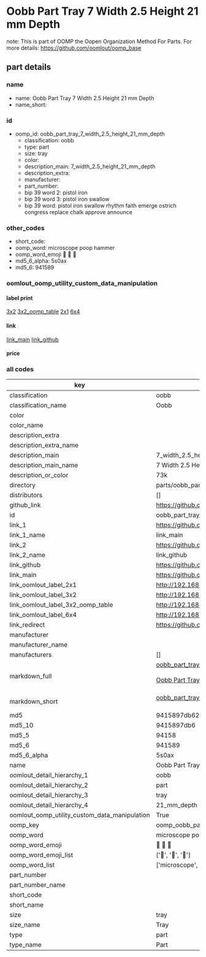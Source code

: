 # Oobb Part Tray 7 Width 2.5 Height 21 mm Depth  

note: This is part of OOMP the Oopen Organization Method For Parts. For more details: https://github.com/oomlout/oomp_base

##  part details
  







### name
* name: Oobb Part Tray 7 Width 2.5 Height 21 mm Depth
* name_short: 
### id
* oomp_id: oobb_part_tray_7_width_2.5_height_21_mm_depth
  * classification: oobb
  * type: part
  * size: tray
  * color: 
  * description_main: 7_width_2.5_height_21_mm_depth
  * description_extra: 
  * manufacturer: 
  * part_number: 
  * bip 39 word 2: pistol iron
  * bip 39 word 3: pistol iron swallow
  * bip 39 word: pistol iron swallow rhythm faith emerge ostrich congress replace chalk approve announce

### other_codes
* short_code: 
* oomp_word: microscope poop hammer
* oomp_word_emoji :microscope: :poop: :hammer:
* md5_6_alpha: 5s0ax
* md5_6: 941589






### oomlout_oomp_utility_custom_data_manipulation
#### label print
[3x2](http://192.168.1.245:1112/?label=oomp%205s0ax)
[3x2_oomp_table](http://192.168.1.108:1112/?label=oomp%205s0ax)
[2x1](http://192.168.1.242:1112/?label=oomp%205s0ax)
[6x4](http://192.168.1.55:1112/?label=oomp%205s0ax)    

#### link

[link_main](https://github.com/oomlout/oomlout_oomp_version_1_messy/tree/main/parts/oobb_part_tray_7_width_2.5_height_21_mm_depth) [link_github](https://github.com/oomlout/oomlout_oomp_version_1_messy/tree/main/parts/oobb_part_tray_7_width_2.5_height_21_mm_depth)                             

#### price







### all codes 
| key | value |  
| --- | --- |  
| classification | oobb |  
| classification_name | Oobb |  
| color |  |  
| color_name |  |  
| description_extra |  |  
| description_extra_name |  |  
| description_main | 7_width_2.5_height_21_mm_depth |  
| description_main_name | 7 Width 2.5 Height 21 mm Depth |  
| description_or_color | 73k |  
| directory | parts/oobb_part_tray_7_width_2.5_height_21_mm_depth |  
| distributors | [] |  
| github_link | https://github.com/oomlout/oomlout_oomp_part_src/tree/main/parts/oobb_part_tray_7_width_2.5_height_21_mm_depth |  
| id | oobb_part_tray_7_width_2.5_height_21_mm_depth |  
| link_1 | https://github.com/oomlout/oomlout_oomp_version_1_messy/tree/main/parts/oobb_part_tray_7_width_2.5_height_21_mm_depth |  
| link_1_name | link_main |  
| link_2 | https://github.com/oomlout/oomlout_oomp_version_1_messy/tree/main/parts/oobb_part_tray_7_width_2.5_height_21_mm_depth |  
| link_2_name | link_github |  
| link_github | https://github.com/oomlout/oomlout_oomp_version_1_messy/tree/main/parts/oobb_part_tray_7_width_2.5_height_21_mm_depth |  
| link_main | https://github.com/oomlout/oomlout_oomp_version_1_messy/tree/main/parts/oobb_part_tray_7_width_2.5_height_21_mm_depth |  
| link_oomlout_label_2x1 | http://192.168.1.242:1112/?label=oomp%205s0ax |  
| link_oomlout_label_3x2 | http://192.168.1.245:1112/?label=oomp%205s0ax |  
| link_oomlout_label_3x2_oomp_table | http://192.168.1.108:1112/?label=oomp%205s0ax |  
| link_oomlout_label_6x4 | http://192.168.1.55:1112/?label=oomp%205s0ax |  
| link_redirect | https://github.com/oomlout/oomlout_oomp_version_1_messy/tree/main/parts/oobb_part_tray_7_width_2.5_height_21_mm_depth |  
| manufacturer |  |  
| manufacturer_name |  |  
| manufacturers | [] |  
| markdown_full | [oobb_part_tray_7_width_2.5_height_21_mm_depth](none)<br>[](none)<br>[Oobb Part Tray 7 Width 2.5 Height 21 Mm Depth](none)<br><br> |  
| markdown_short | [oobb_part_tray_7_width_2.5_height_21_mm_depth](none)<br><br> |  
| md5 | 9415897db62f139d22a90b8db61d952b |  
| md5_10 | 9415897db6 |  
| md5_5 | 94158 |  
| md5_6 | 941589 |  
| md5_6_alpha | 5s0ax |  
| name | Oobb Part Tray 7 Width 2.5 Height 21 mm Depth |  
| oomlout_detail_hierarchy_1 | oobb |  
| oomlout_detail_hierarchy_2 | part |  
| oomlout_detail_hierarchy_3 | tray |  
| oomlout_detail_hierarchy_4 | 21_mm_depth |  
| oomlout_oomp_utility_custom_data_manipulation | True |  
| oomp_key | oomp_oobb_part_tray_7_width_2.5_height_21_mm_depth |  
| oomp_word | microscope poop hammer |  
| oomp_word_emoji | :microscope: :poop: :hammer: |  
| oomp_word_emoji_list | [':microscope:', ':poop:', ':hammer:'] |  
| oomp_word_list | ['microscope', 'poop', 'hammer'] |  
| part_number |  |  
| part_number_name |  |  
| short_code |  |  
| short_name |  |  
| size | tray |  
| size_name | Tray |  
| type | part |  
| type_name | Part |  
